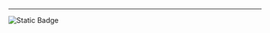 ---
![Static Badge](https://img.shields.io/badge/DomainsBlacklists-For_a_safer_digital_experience-00ce00?style=for-the-badge)
